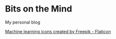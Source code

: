 # Bits on the Mind

My personal blog

<a href="https://www.flaticon.com/free-icons/machine-learning" title="machine learning icons">Machine learning icons created by Freepik - Flaticon</a>
